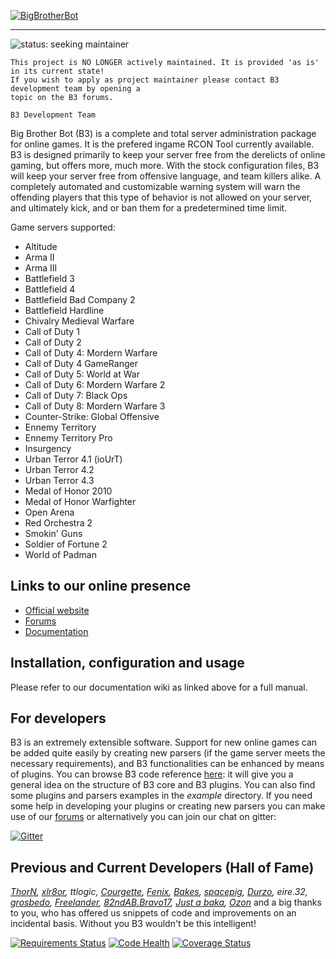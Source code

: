 [![BigBrotherBot](http://www.bigbrotherbot.net/images/b3-logo-light-text.png)](http://forum.bigbrotherbot.net/)

**********

![status: seeking maintainer](https://img.shields.io/badge/status-seeking%20maintainer-yellow.svg)

```
This project is NO LONGER actively maintained. It is provided 'as is' in its current state! 
If you wish to apply as project maintainer please contact B3 development team by opening a 
topic on the B3 forums.

B3 Development Team
```

Big Brother Bot (B3) is a complete and total server administration package for online games. It is the prefered ingame
RCON Tool currently available. B3 is designed primarily to keep your server free from the derelicts of online gaming,
but offers more, much more. With the stock configuration files, B3 will keep your server free from offensive language,
and team killers alike. A completely automated and customizable warning system will warn the offending players that this
type of behavior is not allowed on your server, and ultimately kick, and or ban them for a predetermined time limit.

Game servers supported: 

- Altitude
- Arma II
- Arma III
- Battlefield 3
- Battlefield 4
- Battlefield Bad Company 2
- Battlefield Hardline
- Chivalry Medieval Warfare
- Call of Duty 1
- Call of Duty 2
- Call of Duty 4: Mordern Warfare
- Call of Duty 4 GameRanger
- Call of Duty 5: World at War
- Call of Duty 6: Mordern Warfare 2
- Call of Duty 7: Black Ops
- Call of Duty 8: Mordern Warfare 3
- Counter-Strike: Global Offensive
- Ennemy Territory
- Ennemy Territory Pro
- Insurgency
- Urban Terror 4.1 (ioUrT)
- Urban Terror 4.2
- Urban Terror 4.3
- Medal of Honor 2010
- Medal of Honor Warfighter
- Open Arena
- Red Orchestra 2
- Smokin' Guns
- Soldier of Fortune 2
- World of Padman

## Links to our online presence

* [Official website](http://www.bigbrotherbot.net)
* [Forums](http://forum.bigbrotherbot.net)
* [Documentation](http://wiki.bigbrotherbot.net/)


## Installation, configuration and usage

Please refer to our documentation wiki as linked above for a full manual.


## For developers

B3 is an extremely extensible software. Support for new online games can be added quite easily by creating new parsers
(if the game server meets the necessary requirements), and B3 functionalities can be enhanced by means of plugins. You 
can browse B3 code reference [here](http://doc.bigbrotherbot.net/): it will give you a general idea on the structure of B3 
core and B3 plugins. You can also find some plugins and parsers examples in the _example_ directory. If you need some 
help in developing your plugins or creating new parsers you can make use of our  [forums](http://forum.bigbrotherbot.net) 
or alternatively you can join our chat on gitter:

[![Gitter](https://badges.gitter.im/Join%20Chat.svg)](https://gitter.im/BigBrotherBot/big-brother-bot?utm_source=badge&utm_medium=badge&utm_campaign=pr-badge)


## Previous and Current Developers (Hall of Fame)

_[ThorN], [xlr8or], ttlogic, [Courgette], [Fenix], [Bakes], [spacepig], [Durzo], eire.32, [grosbedo], [Freelander], [82ndAB.Bravo17], 
[Just a baka], [Ozon]_ and a big thanks to you, who has offered us snippets of code and improvements on an 
incidental basis. Without you B3 wouldn't be this intelligent!

[![Requirements Status](https://requires.io/github/BigBrotherBot/big-brother-bot/requirements.svg?branch=master)](https://requires.io/github/BigBrotherBot/big-brother-bot/requirements/?branch=master)
[![Code Health](https://landscape.io/github/BigBrotherBot/big-brother-bot/master/landscape.svg?style=flat)](https://landscape.io/github/BigBrotherBot/big-brother-bot/master)
[![Coverage Status](https://coveralls.io/repos/BigBrotherBot/big-brother-bot/badge.svg?branch=master)](https://coveralls.io/r/BigBrotherBot/big-brother-bot?branch=master)

[ThorN]: https://github.com/six8
[xlr8or]: https://github.com/markweirath
[Courgette]: https://github.com/thomasleveil
[Bakes]: https://github.com/j-baker
[spacepig]: https://github.com/spacepig
[Durzo]: https://github.com/durzo
[grosbedo]: https://github.com/grosbedo
[Freelander]: https://github.com/ozguruysal
[82ndAB.Bravo17]: https://github.com/82ndab-Bravo17
[Just a baka]: https://github.com/justabaka
[Fenix]: https://github.com/danielepantaleone
[Ozon]: https://github.com/ozon
